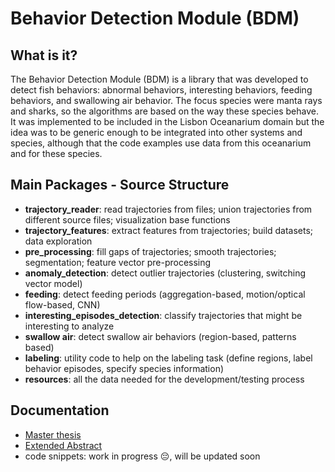 # Behavior Detection Module (BDM)

## What is it?

The Behavior Detection Module (BDM) is a library that was developed to detect fish behaviors: abnormal behaviors, interesting behaviors, feeding behaviors, and swallowing air behavior. The focus species were manta rays and sharks, so the algorithms are based on the way these species behave. It was implemented to be included in the Lisbon Oceanarium domain but the idea was to be generic enough to be integrated into other systems and species, although that the code examples use data from this oceanarium and for these species.


## Main Packages - Source Structure

- **trajectory_reader**: read trajectories from files; union trajectories from different source files; visualization base functions
- **trajectory_features**: extract features from trajectories; build datasets; data exploration
- **pre_processing**: fill gaps of trajectories; smooth trajectories; segmentation; feature vector pre-processing
- **anomaly_detection**: detect outlier trajectories (clustering, switching vector model)
- **feeding**: detect feeding periods (aggregation-based, motion/optical flow-based, CNN)
- **interesting_episodes_detection**: classify trajectories that might be interesting to analyze
- **swallow air**: detect swallow air behaviors (region-based, patterns based)
- **labeling**: utility code to help on the labeling task (define regions, label behavior episodes, specify species information)
- **resources**: all the data needed for the development/testing process


## Documentation
- [Master thesis](https://github.com/goncaloadolfo/fish-behavior-detection/blob/main/97090-goncalo-adolfo-dissertacao.pdf)
- [Extended Abstract](https://github.com/goncaloadolfo/fish-behavior-detection/blob/main/97090-goncalo-adolfo-resumo.pdf)
- code snippets: work in progress :pensive:, will be updated soon
